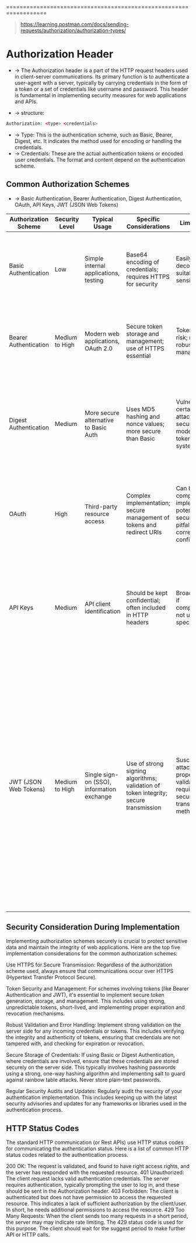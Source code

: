 ==================================================================
> https://learning.postman.com/docs/sending-requests/authorization/authorization-types/
# Authorization Header
* -> The Authorization header is a part of the HTTP request headers used in client-server communications. Its primary function is to authenticate a user-agent with a server, typically by carrying credentials in the form of a token or a set of credentials like username and password. This header is fundamental in implementing security measures for web applications and APIs.

* -> structure:
```r
Authorization: <type> <credentials>
```
* -> Type: This is the authentication scheme, such as Basic, Bearer, Digest, etc. It indicates the method used for encoding or handling the credentials.
* -> Credentials: These are the actual authentication tokens or encoded user credentials. The format and content depend on the authentication scheme.

## Common Authorization Schemes
* -> Basic Authentication, Bearer Authentication, Digest Authentication, OAuth, API Keys, JWT (JSON Web Tokens)

<table>
    <thead>
        <tr>
            <th>Authorization Scheme</th>
            <th>Security Level</th>
            <th>Typical Usage</th>
            <th>Specific Considerations</th>
            <th>Limitations</th>
            <th>Example</th>
            <th>Description</th>
        </tr>
    </thead>
    <tbody>
        <tr>
            <td>Basic Authentication</td>
            <td>Low</td>
            <td>Simple internal applications, testing</td>
            <td>Base64 encoding of credentials; requires HTTPS for security</td>
            <td>Easily decoded; not suitable for sensitive data</td>
            <td><code>Authorization: Basic QWxhZGRpbjpPcGVuU2VzYW1l</code></td>
            <td>Uses a username and password encoded in Base64. It's simple but less secure, making HTTPS essential.
            </td>
        </tr>
        <tr>
            <td>Bearer Authentication</td>
            <td>Medium to High</td>
            <td>Modern web applications, OAuth 2.0</td>
            <td>Secure token storage and management; use of HTTPS essential</td>
            <td>Token theft risk; requires robust token management</td>
            <td><code>Authorization: Bearer &lt;token&gt;</code></td>
            <td>Utilizes a bearer token, often provided after an initial login. This method is stateless and secure with
                HTTPS.
            </td>
        </tr>
        <tr>
            <td>Digest Authentication</td>
            <td>Medium</td>
            <td>More secure alternative to Basic Auth</td>
            <td>Uses MD5 hashing and nonce values; more secure than Basic</td>
            <td>Vulnerable to certain attacks; less secure than modern token-based systems</td>
            <td><code>Authorization: Digest username="Mufasa", ...</code></td>
            <td>Enhances Basic Authentication by using MD5 hashing of the credentials. It's more secure than Basic but
                still less preferred than token-based methods.
            </td>
        </tr>
        <tr>
            <td>OAuth</td>
            <td>High</td>
            <td>Third-party resource access</td>
            <td>Complex implementation; secure management of tokens and redirect URIs</td>
            <td>Can be complex to implement; potential security pitfalls if not correctly configured</td>
            <td><code>Authorization: Bearer &lt;access_token&gt;</code></td>
            <td>A framework for token-based access to resources on behalf of a resource owner. It allows for secure
                delegated access.
            </td>
        </tr>
        <tr>
            <td>API Keys</td>
            <td>Medium</td>
            <td>API client identification</td>
            <td>Should be kept confidential; often included in HTTP headers</td>
            <td>Broad access if compromised; not user-specific</td>
            <td><code>Authorization: Apikey 123456789abcdef</code></td>
            <td>Unique identifiers used to authenticate a user, developer, or calling program to an API. Simpler than
                OAuth, but should be protected as carefully as passwords.
            </td>
        </tr>
        <tr>
            <td>JWT (JSON Web Tokens)</td>
            <td>Medium to High</td>
            <td>Single sign-on (SSO), information exchange</td>
            <td>Use of strong signing algorithms; validation of token integrity; secure transmission</td>
            <td>Susceptible to attacks if not properly validated; requires secure transmission methods</td>
            <td><code>Authorization: Bearer &lt;JWT_token&gt;</code></td>
            <td>A compact, URL-safe means of representing claims to be transferred between two parties. It allows for
                stateless authentication and secure data exchange. A JWT is composed of three parts, separated by dots
                (.), which are: <strong>Header</strong>, <strong>Payload</strong> and <strong>Signature</strong>. A JWT
                contains all the necessary information about the user, eliminating the need to query the database more
                than once.
            </td>
        </tr>
    </tbody>
</table>

## Security Consideration During Implementation
Implementing authorization schemes securely is crucial to protect sensitive data and maintain the integrity of web applications. Here are the top five implementation considerations for the common authorization schemes:

Use HTTPS for Secure Transmission: Regardless of the authorization scheme used, always ensure that communications occur over HTTPS (Hypertext Transfer Protocol Secure).

Token Security and Management: For schemes involving tokens (like Bearer Authentication and JWT), it's essential to implement secure token generation, storage, and management. This includes using strong, unpredictable tokens, short-lived, and implementing proper expiration and revocation mechanisms.

Robust Validation and Error Handling: Implement strong validation on the server side for any incoming credentials or tokens. This includes verifying the integrity and authenticity of tokens, ensuring that credentials are not tampered with, and checking for expiration or revocation.

Secure Storage of Credentials: If using Basic or Digest Authentication, where credentials are involved, ensure that these credentials are stored securely on the server side. This typically involves hashing passwords using a strong, one-way hashing algorithm and implementing salt to guard against rainbow table attacks. Never store plain-text passwords.

Regular Security Audits and Updates: Regularly audit the security of your authentication implementation. This includes keeping up with the latest security advisories and updates for any frameworks or libraries used in the authentication process.

## HTTP Status Codes
The standard HTTP communication (or Rest APIs) use HTTP status codes for communicating the authentication status. Here is a list of common HTTP status codes related to the authentication process.

200 OK: The request is validated, and found to have right access rights, and the server has responded with the requested resource.
401 Unauthorized: The client request lacks valid authentication credentials. The server requires authentication, typically prompting the user to log in, and these should be sent in the Authorization header.
403 Forbidden: The client is authenticated but does not have permission to access the requested resource. This indicates a lack of sufficient authorization by the client/user. In short, he needs additional permissions to access the resource.
429 Too Many Requests: When the client sends too many requests in a short period, the server may may indicate rate limiting. The 429 status code is used for this purpose. The client should wait for the suggest period to make further API or HTTP calls.
